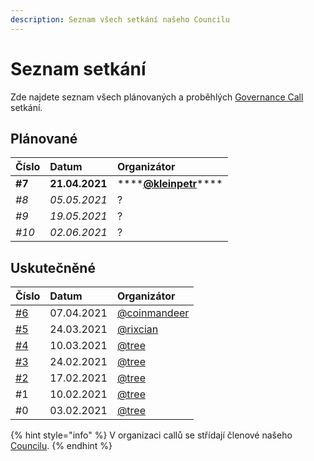 ```yaml
---
description: Seznam všech setkání našeho Councilu
---
```


# Seznam setkání

Zde najdete seznam všech plánovaných a proběhlých [Governance Call](./) setkání.

## Plánované

| Číslo | Datum | Organizátor |
| :--- | :--- | :--- |
| **\#7** | **21.04.2021** | \*\*\*\*[**@kleinpetr**](https://forum.gwei.cz/u/kleinpetr)\*\*\*\* |
| _\#8_ | _05.05.2021_ | ? |
| _\#9_ | _19.05.2021_ | ? |
| _\#10_ | _02.06.2021_ | ? |

## Uskutečněné

| Číslo | Datum | Organizátor |
| :--- | :--- | :--- |
| [\#6](https://forum.gwei.cz/t/governance-call-6/326) | 07.04.2021 | [@coinmandeer](https://forum.gwei.cz/u/coinmandeer) |
| [\#5](https://forum.gwei.cz/t/governance-call-5/320) | 24.03.2021 | [@rixcian](https://forum.gwei.cz/u/rixcian) |
| [\#4](https://forum.gwei.cz/t/governance-call-4/261) | 10.03.2021 | [@tree](https://forum.gwei.cz/u/tree) |
| [\#3](https://forum.gwei.cz/t/governance-call-3/253) | 24.02.2021 | [@tree](https://forum.gwei.cz/u/tree) |
| [\#2](https://forum.gwei.cz/t/governance-call-2/213) | 17.02.2021 | [@tree](https://forum.gwei.cz/u/tree) |
| \#1 | 10.02.2021 | [@tree](https://forum.gwei.cz/u/tree) |
| \#0 | 03.02.2021 | [@tree](https://forum.gwei.cz/u/tree) |

{% hint style="info" %}
V organizaci callů se střídají členové našeho [Councilu](../council.md).
{% endhint %}

